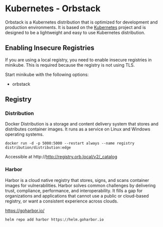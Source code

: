 # Kubernetes - Orbstack

Orbstack is a Kubernetes distribution that is optimized for development and production environments. It is based on the [Kubernetes](https://kubernetes.io/) project and is designed to be a lightweight and easy to use Kubernetes distribution.

## Enabling Insecure Registries

If you are using a local registry, you need to enable insecure registries in minikube. This is required because the registry is not using TLS.

Start minikube with the following options:

* orbstack 

## Registry

### Distribution

Docker Distribution is a storage and content delivery system that stores and distributes container images. It runs as a service on Linux and Windows operating systems.

```shell
docker run -d -p 5000:5000 --restart always --name registry distribution/distribution:edge
```

Accessible at http://http://registry.orb.local/v2/_catalog

### Harbor

Harbor is a cloud native registry that stores, signs, and scans container images for vulnerabilities. Harbor solves common challenges by delivering trust, compliance, performance, and interoperability. It fills a gap for organizations and applications that cannot use a public or cloud-based registry, or want a consistent experience across clouds.

https://goharbor.io/

```shell
helm repo add harbor https://helm.goharbor.io
```

